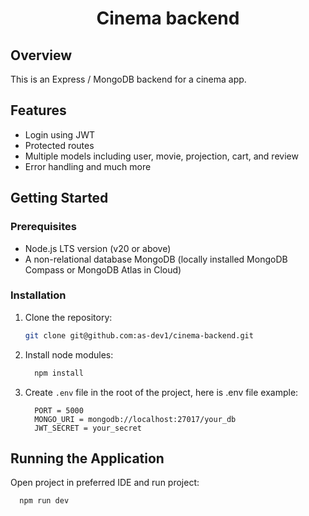 <h1 align="center">Cinema backend</h1>

## Overview

This is an Express / MongoDB backend for a cinema app.

## Features

- Login using JWT
- Protected routes
- Multiple models including user, movie, projection, cart, and review
- Error handling and much more

## Getting Started

### Prerequisites

- Node.js LTS version (v20 or above)
- A non-relational database MongoDB (locally installed MongoDB Compass or MongoDB Atlas in Cloud)

### Installation

1. Clone the repository:
    ```sh
    git clone git@github.com:as-dev1/cinema-backend.git
    ```
2. Install node modules:
   ```sh
     npm install
   ```  
3. Create `.env` file in the root of the project, here is .env file example:
   ```
     PORT = 5000
     MONGO_URI = mongodb://localhost:27017/your_db
     JWT_SECRET = your_secret     
    ```
    
## Running the Application

Open project in preferred IDE and run project: <br/>
  ```sh
    npm run dev
  ```
